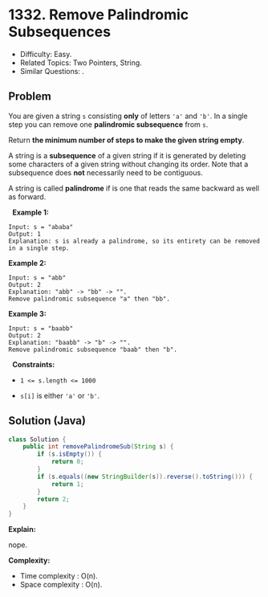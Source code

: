 # 1332. Remove Palindromic Subsequences

- Difficulty: Easy.
- Related Topics: Two Pointers, String.
- Similar Questions: .

## Problem

You are given a string ```s``` consisting **only** of letters ```'a'``` and ```'b'```. In a single step you can remove one **palindromic subsequence** from ```s```.

Return **the **minimum** number of steps to make the given string empty**.

A string is a **subsequence** of a given string if it is generated by deleting some characters of a given string without changing its order. Note that a subsequence does **not** necessarily need to be contiguous.

A string is called **palindrome** if is one that reads the same backward as well as forward.

 
**Example 1:**

```
Input: s = "ababa"
Output: 1
Explanation: s is already a palindrome, so its entirety can be removed in a single step.
```

**Example 2:**

```
Input: s = "abb"
Output: 2
Explanation: "abb" -> "bb" -> "". 
Remove palindromic subsequence "a" then "bb".
```

**Example 3:**

```
Input: s = "baabb"
Output: 2
Explanation: "baabb" -> "b" -> "". 
Remove palindromic subsequence "baab" then "b".
```

 
**Constraints:**


	
- ```1 <= s.length <= 1000```
	
- ```s[i]``` is either ```'a'``` or ```'b'```.



## Solution (Java)

```java
class Solution {
    public int removePalindromeSub(String s) {
        if (s.isEmpty()) {
            return 0;
        }
        if (s.equals((new StringBuilder(s)).reverse().toString())) {
            return 1;
        }
        return 2;
    }
}
```

**Explain:**

nope.

**Complexity:**

* Time complexity : O(n).
* Space complexity : O(n).
